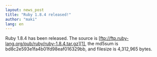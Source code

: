 ```yaml
---
layout: news_post
title: "Ruby 1.8.4 released!"
author: "maki"
lang: en
---
```


Ruby 1.8.4 has been released. The source is
[ftp://ftp.ruby-lang.org/pub/ruby/ruby-1.8.4.tar.gz][1], the md5sum is
bd8c2e593e1fa4b01fd98eaf016329bb, and filesize is 4,312,965 bytes.



[1]: ftp://ftp.ruby-lang.org/pub/ruby/ruby-1.8.4.tar.gz 
